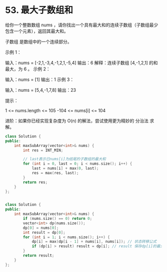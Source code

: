 # 53. 最大子数组和

给你一个整数数组 nums ，请你找出一个具有最大和的连续子数组（子数组最少包含一个元素），返回其最大和。

子数组
是数组中的一个连续部分。

 

示例 1：

输入：nums = [-2,1,-3,4,-1,2,1,-5,4]
输出：6
解释：连续子数组 [4,-1,2,1] 的和最大，为 6 。
示例 2：

输入：nums = [1]
输出：1
示例 3：

输入：nums = [5,4,-1,7,8]
输出：23
 

提示：

1 <= nums.length <= 105
-104 <= nums[i] <= 104
 

进阶：如果你已经实现复杂度为 O(n) 的解法，尝试使用更为精妙的 分治法 求解。


```cpp
class Solution {
public:
    int maxSubArray(vector<int>& nums) {
        int res = INT_MIN;

        // last表示已nums[i]为结尾的子数组的最大和
        for (int i = 0, last = 0; i < nums.size(); i++) {
            last = nums[i] + max(0, last);
            res = max(res, last);
        }
        return res;
    }
};

```


```cpp

class Solution {
public:
    int maxSubArray(vector<int>& nums) {
        if (nums.size() == 0) return 0;
        vector<int> dp(nums.size());
        dp[0] = nums[0];
        int result = dp[0];
        for (int i = 1; i < nums.size(); i++) {
            dp[i] = max(dp[i - 1] + nums[i], nums[i]); // 状态转移公式
            if (dp[i] > result) result = dp[i]; // result 保存dp[i]的最大值
        }
        return result;
    }
};

```